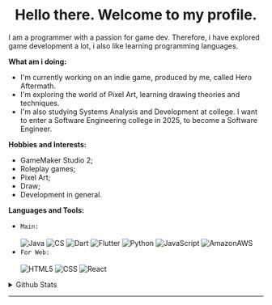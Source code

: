 <h1 align="center"> Hello there. Welcome to my profile. </h1>

I am a programmer with a passion for game dev. Therefore, i have explored game development a lot, i also like learning programming languages.

**What am i doing:**
- I'm currently working on an indie game, produced by me, called Hero Aftermath.
- I'm exploring the world of Pixel Art, learning drawing theories and techniques.
- I'm also studying Systems Analysis and Development at college. I want to enter a Software Engineering college in 2025, to become a Software Engineer.

**Hobbies and Interests:**
- GameMaker Studio 2;
- Roleplay games;
- Pixel Art;
- Draw;
- Development in general.

**Languages and Tools:**<br>
* `Main:`<br><br>
  ![Java](https://img.shields.io/badge/Java-ED8B00?style=for-the-badge&logo=openjdk&logoColor=white)
  ![CS](https://img.shields.io/badge/C%23-239120?style=for-the-badge&logo=c-sharp&logoColor=white)
  ![Dart](https://img.shields.io/badge/Dart-0175C2?style=for-the-badge&logo=dart&logoColor=white)
  ![Flutter](https://img.shields.io/badge/Flutter-02569B?style=for-the-badge&logo=flutter&logoColor=white)
  ![Python](https://img.shields.io/badge/Python-3776AB?style=for-the-badge&logo=python&logoColor=white)
  ![JavaScript](https://img.shields.io/badge/JavaScript-F7DF1E?style=for-the-badge&logo=JavaScript&logoColor=white)
  ![AmazonAWS](https://img.shields.io/badge/Amazon_AWS-232F3E?style=for-the-badge&logo=amazon-aws&logoColor=white)
* `For Web:`<br><br>
  ![HTML5](https://img.shields.io/badge/HTML5-E34F26?style=for-the-badge&logo=html5&logoColor=white)
  ![CSS](https://img.shields.io/badge/CSS3-1572B6?style=for-the-badge&logo=css3&logoColor=white)
  ![React](https://img.shields.io/badge/React-20232A?style=for-the-badge&logo=react&logoColor=61DAFB)

<details>
  <summary>Github Stats</summary>
<div>
  <a href="https://github.com/victormorae">
  <img height="150em" src="https://github-readme-stats.vercel.app/api?username=victormorae&show_icons=true&theme=great-gatsby&include_all_commits=true&count_private=true"/>
  <img height="150em" src="https://github-readme-stats.vercel.app/api/top-langs/?username=victormorae&layout=compact&langs_count=168&theme=great-gatsby"/>
</div>
</details>

---
